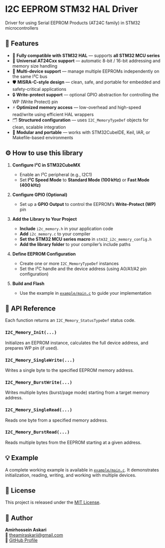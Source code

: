 # I2C EEPROM STM32 HAL Driver

Driver for using Serial EEPROM Products (AT24C family) in STM32 microcontrollers

## 🔧 Features
- 🔗 **Fully compatible with STM32 HAL** — supports **all STM32 MCU series**
- 💾 **Universal AT24Cxx support** — automatic 8-bit / 16-bit addressing and memory size handling
- 🔀 **Multi-device support** — manage multiple EEPROMs independently on the same I²C bus
- 🛡️ **MISRA-C-style design** — clean, safe, and portable for embedded and safety-critical applications
- 🔒 **Write-protect support** — optional GPIO abstraction for controlling the WP (Write Protect) pin
- ⚡ **Optimized memory access** — low-overhead and high-speed read/write using efficient HAL wrappers
- 🗂️ **Structured configuration** — uses `I2C_MemoryTypeDef` objects for clean, scalable integration
- 🔄 **Modular and portable** — works with STM32CubeIDE, Keil, IAR, or Makefile-based environments

## ⚙️ How to use this library

1. **Configure I²C in STM32CubeMX**
   - Enable an I²C peripheral (e.g., I2C1)
   - Set **I²C Speed Mode** to **Standard Mode (100 kHz)** or **Fast Mode (400 kHz)**

2. **Configure GPIO (Optional)**
   - Set up a **GPIO Output** to control the EEPROM’s **Write-Protect (WP)** pin

3. **Add the Library to Your Project**
   - **Include** `i2c_memory.h` in your application code
   - **Add** `i2c_memory.c` to your compiler
   - **Set the STM32 MCU series macro** in `stm32_i2c_memory_config.h`
   - **Add the library folder** to your compiler’s include paths

4. **Define EEPROM Configuration**
   - Create one or more `I2C_MemoryTypeDef` instances
   - Set the I²C handle and the device address (using A0/A1/A2 pin configuration)

5. **Build and Flash**  
   - Use the example in [`example/main.c`](./example/main.c) to guide your implementation

## 🧪 API Reference
Each function returns an `I2C_Memory_StatusTypeDef` status code.

### `I2C_Memory_Init(...)`  
Initializes an EEPROM instance, calculates the full device address, and prepares WP pin (if used).

### `I2C_Memory_SingleWrite(...)`  
Writes a single byte to the specified EEPROM memory address.

### `I2C_Memory_BurstWrite(...)`  
Writes multiple bytes (burst/page mode) starting from a target memory address.

### `I2C_Memory_SingleRead(...)`  
Reads one byte from a specified memory address.

### `I2C_Memory_BurstRead(...)`  
Reads multiple bytes from the EEPROM starting at a given address.

## 💡 Example
A complete working example is available in [`example/main.c`](./example/main.c).
It demonstrates initialization, reading, writing, and working with multiple devices.

## 📜 License
This project is released under the [MIT License](./LICENSE).

## 👤 Author
**Amirhossein Askari**  
📧 theamiraskarii@gmail.com  
🔗 [GitHub Profile](https://github.com/AmirhoseinAskari)
